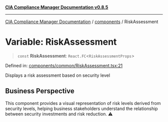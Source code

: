 [**CIA Compliance Manager Documentation v0.8.5**](../../README.md)

***

[CIA Compliance Manager Documentation](../../modules.md) / [components](../README.md) / RiskAssessment

# Variable: RiskAssessment

> `const` **RiskAssessment**: `React.FC`\<`RiskAssessmentProps`\>

Defined in: [components/common/RiskAssessment.tsx:21](https://github.com/Hack23/cia-compliance-manager/blob/4f2006283e1cd56feb8daea1f810b2bc8c1b1d1b/src/components/common/RiskAssessment.tsx#L21)

Displays a risk assessment based on security level

## Business Perspective

This component provides a visual representation of risk levels derived from
security levels, helping business stakeholders understand the relationship
between security investments and risk reduction. ⚠️
